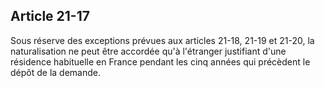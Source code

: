Article 21-17
----
Sous réserve des exceptions prévues aux articles 21-18, 21-19 et 21-20, la
naturalisation ne peut être accordée qu'à l'étranger justifiant d'une résidence
habituelle en France pendant les cinq années qui précèdent le dépôt de la
demande.
